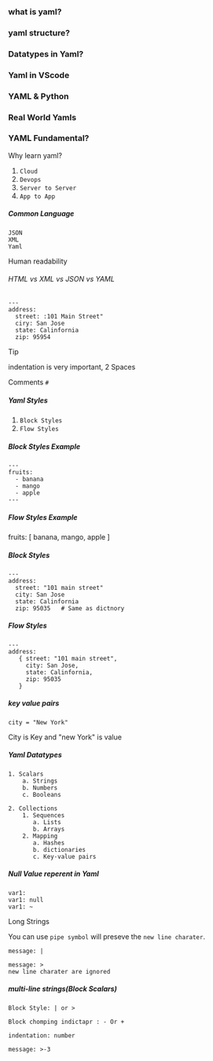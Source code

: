 ### what is yaml?

### yaml structure?

### Datatypes in Yaml?

### Yaml in VScode

### YAML & Python

### Real World Yamls

### YAML Fundamental?

Why learn yaml?

1. `Cloud` 
2. `Devops` 
3. `Server to Server`
4. `App to App`

##### Common Language
```
JSON
XML
Yaml
```

Human readability

###### HTML vs XML vs JSON vs YAML

```
---
address:
  street: :101 Main Street"
  ciry: San Jose
  state: Calinfornia
  zip: 95954
```
> [!TIP]
> indentation is very important, 2 Spaces

Comments `#`

##### Yaml Styles

1. `Block Styles`
2. `Flow Styles`

##### Block Styles Example
```
---
fruits:
  - banana
  - mango
  - apple
---
```
##### Flow Styles Example

fruits: [ banana, mango, apple ]

##### Block Styles
```
---
address:
  street: "101 main street"
  city: San Jose
  state: Calinfornia
  zip: 95035   # Same as dictnory
```

##### Flow Styles

```
---
address:
   { street: "101 main street",
     city: San Jose,
     state: Calinfornia,
     zip: 95035
   }
```

##### key value pairs
```
city = "New York"
```
City is Key and "new York" is value


##### Yaml Datatypes
```
1. Scalars
    a. Strings
    b. Numbers
    c. Booleans

2. Collections
    1. Sequences
       a. Lists
       b. Arrays
    2. Mapping
       a. Hashes
       b. dictionaries
       c. Key-value pairs
```

##### Null Value reperent in Yaml
```
var1: 
var1: null
var1: ~
```

Long Strings

You can use `pipe symbol` will preseve the `new line charater`.

```
message: |
```

```
message: >
new line charater are ignored
```

##### multi-line strings(Block Scalars)
```
Block Style: | or >

Block chomping indictapr : - Or +

indentation: number

message: >-3
```
